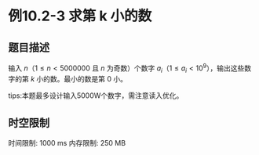 # 例10.2-3 求第 k 小的数

## 题目描述

输入 $n$（$1 \le n < 5000000$ 且 $n$ 为奇数）个数字 $a_i$（$1 \le a_i < {10}^9$），输出这些数字的第 $k$ 小的数。最小的数是第 $0$ 小。

tips:本题最多设计输入5000W个数字，需注意读入优化。



## 时空限制

时间限制: 1000 ms
内存限制: 250 MB
